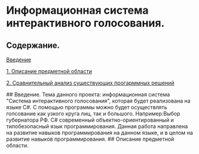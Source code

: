 # Информационная система интерактивного голосования. 

## Содержание.
[Введение](#introduction)

[1. Описание предметной области](#domainDescription)

[2. Сравнительный анализ существующих прогарммных решений](#existingSoftware)

<a name= "introduction"/>
## Введение.
 Тема данного проекта: информационная система "Система интерактивного голосования", которая будет реализована на языке C#. С помощью программы можно будет осуществлять голсование как узкого круга лиц, так и большого. Например:Выбор губернатора РФ. С# современный объектно-ориентированный и типобезопасный язык программирования. Данная работа направлена на развитие навыков программирования на данном языке, и в целом на развитие навыков программирования. 
 
 <a name= "domainDescription"/>
 ## Описание предметной области.
 
 
 
